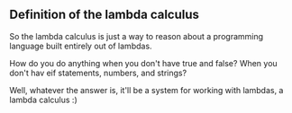 Definition of the lambda calculus
---------------------------------

So the lambda calculus is just a way to reason about
a programming language built entirely out of lambdas.

How do you do anything when you don't have true and false?
When you don't hav eif statements, numbers, and strings?

Well, whatever the answer is, it'll be a system for working
with lambdas, a lambda calculus :)
